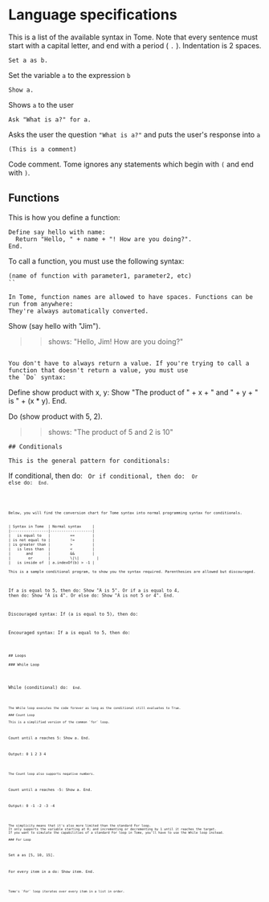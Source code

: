 # Language specifications

This is a list of the available syntax in Tome. Note that every sentence must start with a capital letter, and end with
a period ( `.` ). Indentation is 2 spaces.

```
Set a as b.
```

Set the variable `a` to the expression `b`

```
Show a.
```

Shows `a` to the user


```
Ask "What is a?" for a.
```

Asks the user the question `"What is a?"` and puts the user's response into `a`

```
(This is a comment)
```

Code comment. Tome ignores any statements which begin with `(` and end with `)`.


## Functions

This is how you define a function:
```
Define say hello with name:
  Return "Hello, " + name + "! How are you doing?".
End.
```

To call a function, you must use the following syntax:
```
(name of function with parameter1, parameter2, etc)
``

In Tome, function names are allowed to have spaces. Functions can be run from anywhere:
They're always automatically converted.

```
Show (say hello with "Jim").

>> shows: "Hello, Jim! How are you doing?"
```

You don't have to always return a value. If you're trying to call a function that doesn't return a value, you must use
the `Do` syntax:

```
Define show product with x, y:
  Show "The product of " + x + " and " + y + " is " + (x * y).
End.

Do (show product with 5, 2).

>> shows: "The product of 5 and 2 is 10"
```
## Conditionals

This is the general pattern for conditionals:
```
If conditional, then do:
    <code>
Or if conditional, then do:
    <code>
Or else do:
    <code>
End.
```


Below, you will find the conversion chart for Tome syntax into normal programming syntax for conditionals.


| Syntax in Tome  | Normal syntax     |
|-----------------|-------------------|
|   is equal to   |         ==        |
| is not equal to |         !=        |
| is greater than |         >         |
|   is less than  |         <         |
|       and       |         &&        |
|        or       |         \|\|        |
|   is inside of  | a.indexOf(b) > -1 |

This is a sample conditional program, to show you the syntax required. Parenthesies are allowed but discouraged.
```
If a is equal to 5, then do:
  Show "A is 5".
Or if a is equal to 4, then do:
  Show "A is 4".
Or else do:
  Show "A is not 5 or 4".
End.

Discouraged syntax:
If (a is equal to 5), then do:

Encouraged syntax:
If a is equal to 5, then do:
```

## Loops

### While Loop


```
While (conditional) do:
    <code>
End.
```

The While loop executes the code forever as long as the conditional still evaluates to True.

### Count Loop

This is a simplified version of the common `for` loop.

```
Count until a reaches 5:
  Show a.
End.

Output:
0 1 2 3 4
```

The Count loop also supports negative numbers.

```
Count until a reaches -5:
  Show a.
End.

Output:
0 -1 -2 -3 -4
```

The simplicity means that it's also more limited than the standard For loop.
It only supports the variable starting at 0; and incrementing or decrementing by 1 until it reaches the target.
If you want to simulate the capabilities of a standard For loop in Tome, you'll have to use the While loop instead.

### For Loop

```
Set a as [5, 10, 15].

For every item in a do:
  Show item.
End.
```

Tome's `For` loop iterates over every item in a list in order.


